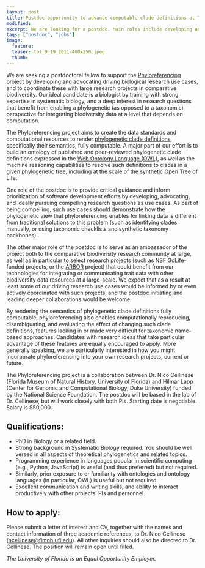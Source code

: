 ```yaml
---
layout: post
title: Postdoc opportunity to advance computable clade definitions at Tree of Life scale
modified:
excerpt: We are looking for a postdoc. Main roles include developing and advocating driving biological research use cases, and coordinating these with large research projects in comparative biodiversity. If you are a biologist by training with strong expertise in systematic biology, and have a deep interest in research questions that benefit from enabling a phylogenetic (as opposed to a taxonomic) perspective for integrating biodiversity data, this may be for you.
tags: ["postdoc", "jobs"]
image:
  feature:
  teaser: tol_9_19_2011-400x250.jpeg
  thumb:
---
```


We are seeking a postdoctoral fellow to support the [Phyloreferencing project] by developing and advocating driving biological research use cases, and to coordinate these with large research projects in comparative biodiversity. Our ideal candidate is a biologist by training with strong expertise in systematic biology, and a deep interest in research questions that benefit from enabling a phylogenetic (as opposed to a taxonomic) perspective for integrating biodiversity data at a level that depends on computation.

The Phyloreferencing project aims to create the data standards and computational resources to render [phylogenetic clade definitions](https://doi.org/10.2307/2992353), specifically their semantics, fully computable. A major part of our effort is to build an ontology of published and peer-reviewed phylogenetic clade definitions expressed in the [Web Ontology Language (OWL)], as well as the machine reasoning capabilities to resolve such definitions to clades in a given phylogenetic tree, including at the scale of the synthetic Open Tree of Life.

One role of the postdoc is to provide critical guidance and inform prioritization of software development efforts by developing, advocating, and ideally pursuing compelling research questions as use cases. As part of being compelling, such use cases should demonstrate how the phylogenetic view that phyloreferencing enables for linking data is different from traditional solutions to this problem (such as identifying clades manually, or using taxonomic checklists and synthetic taxonomy backbones).  

The other major role of the postdoc is to serve as an ambassador of the project both to the comparative biodiversity research community at large, as well as in particular to select research projects (such as [NSF GoLife]-funded projects, or the [ARBOR] project) that  could benefit from our technologies for integrating or communicating trait data with other biodiversity data resources at a large-scale. We expect that as a result at least some of our driving research use cases would be informed by or even actively coordinated with such projects, and the postdoc initiating and leading deeper collaborations would be welcome.

By rendering the semantics of phylogenetic clade definitions fully computable, phyloreferencing also enables computationally reproducing, disambiguating, and evaluating the effect of changing such clade definitions, features lacking in or made very difficult for taxonomic name-based approaches. Candidates with research ideas that take particular advantage of these features are equally encouraged to apply.  More generally speaking, we are particularly interested in how you might incorporate phyloreferencing into your own research projects, current or future.

The Phyloreferencing project is a collaboration between Dr. Nico Cellinese (Florida Museum of Natural History, University of Florida) and Hilmar Lapp (Center for Genomic and Computational Biology, Duke University) funded by the National Science Foundation. The postdoc will be based in the lab of Dr. Cellinese, but will work closely with both PIs. Starting date is negotiable. Salary is $50,000.

## Qualifications:

- PhD in Biology or a related field.
- Strong background in Systematic Biology required. You should be well versed in all aspects of theoretical phylogenetics and related topics.
- Programming experience in languages popular in scientific computing (e.g., Python, JavaScript) is useful (and thus preferred) but not required.
- Similarly, prior exposure to or familiarity with ontologies and ontology languages (in particular, OWL) is useful but not required.
- Excellent communication and writing skills, and ability to interact productively with other projects’ PIs and personnel.

## How to apply:

Please submit a letter of interest and CV, together with the names and contact information of three academic references, to Dr. Nico Cellinese ([ncellinese@flmnh.ufl.edu](mailto:ncellinese@flmnh.ufl.edu)). All other inquiries should also be directed to Dr. Cellinese. The position will remain open until filled.

*The University of Florida is an Equal Opportunity Employer.*

[Phyloreferencing project]: http://phyloref.org
[Web Ontology Language (OWL)]: https://en.wikipedia.org/wiki/Web_Ontology_Language
[NSF GoLife]: https://www.nsf.gov/funding/pgm_summ.jsp?pims_id=5129
[ARBOR]: http://arborworkflows.com
